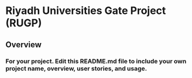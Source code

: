 # Riyadh Universities Gate Project (RUGP)

## Overview


### For your project. Edit this README.md file to include your own project name,  overview, user stories, and usage. 
